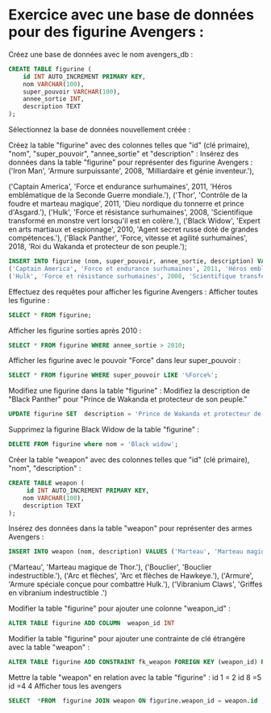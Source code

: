 # Exercice avec une base de données pour des figurine Avengers :


Créez une base de données avec le nom avengers_db :
```sql
CREATE TABLE figurine (
    id INT AUTO_INCREMENT PRIMARY KEY,
    nom VARCHAR(100),
    super_pouvoir VARCHAR(100),
    annee_sortie INT,
    description TEXT
);

```
Sélectionnez la base de données nouvellement créée :

Créez la table "figurine" avec des colonnes telles que "id" (clé primaire), "nom", "super_pouvoir", "annee_sortie" et "description" :
Insérez des données dans la table "figurine" pour représenter des figurine Avengers :
('Iron Man', 'Armure surpuissante', 2008, 'Milliardaire et génie inventeur.'),

('Captain America', 'Force et endurance surhumaines', 2011, 'Héros emblématique de la Seconde Guerre mondiale.'),
('Thor', 'Contrôle de la foudre et marteau magique', 2011, 'Dieu nordique du tonnerre et prince d'Asgard.'),
('Hulk', 'Force et résistance surhumaines', 2008, 'Scientifique transformé en monstre vert lorsqu'il est en colère.'),
('Black Widow', 'Expert en arts martiaux et espionnage', 2010, 'Agent secret russe doté de grandes compétences.'),
('Black Panther', 'Force, vitesse et agilité surhumaines', 2018, 'Roi du Wakanda et protecteur de son peuple.');

```sql
INSERT INTO figurine (nom, super_pouvoir, annee_sortie, description) VALUES ('Iron Man', 'Armure surpuissante', 2008, 'Milliardaire et génie inventeur.'),   
('Captain America', 'Force et endurance surhumaines', 2011, 'Héros emblématique de la Seconde Guerre mondiale.'), ('Thor', 'Contrôle de la foudre et marteau magique', 2011, 'Dieu nordique du tonnerre et prince d''Asgard.'),
('Hulk', 'Force et résistance surhumaines', 2008, 'Scientifique transformé en monstre vert lorsqu''il est en colère.'), ('Black Widow', 'Expert en arts martiaux et espionnage', 2010, 'Agent secret russe doté de grandes compétences.'), ('Black Panther', 'Force, vitesse et agilité surhumaines', 2018, 'Roi du Wakanda et protecteur de son peuple.');
```

Effectuez des requêtes pour afficher les figurine Avengers :
Afficher toutes les figurine :

```sql
SELECT * FROM figurine;

```
    
Afficher les figurine sorties après 2010 :

```sql
SELECT * FROM figurine WHERE annee_sortie > 2010;

```

    
Afficher les figurine avec le pouvoir "Force" dans leur super_pouvoir :
```sql
SELECT * FROM figurine WHERE super_pouvoir LIKE '%Force%';

```

Modifiez une figurine dans la table "figurine" :
Modifiez la description de "Black Panther" pour "Prince de Wakanda et protecteur de son peuple."

```sql
UPDATE figurine SET  description = 'Prince de Wakanda et protecteur de son peuple.' WHERE nom = 'Black Panther';

```

Supprimez la figurine Black Widow de la table "figurine" :

```sql
DELETE FROM figurine where nom = 'Black widow';
```

Créer la table "weapon" avec des colonnes telles que "id" (clé primaire), "nom", "description" :
```sql
CREATE TABLE weapon (
     id INT AUTO_INCREMENT PRIMARY KEY,
    nom VARCHAR(100),
    description TEXT
);

```
Insérez des données dans la table "weapon" pour représenter des armes Avengers :
```sql
INSERT INTO weapon (nom, description) VALUES ('Marteau', 'Marteau magique de Thor.'), ('Bouclier', 'Bouclier indestructible.'), ('Arc et flèches', 'Arc et flèches de Hawkeye.'), ('Armure', 'Armure spéciale conçue pour combattre Hulk.'), ('Vibranium Claws', 'Griffes en vibranium indestructible .');

```
('Marteau', 'Marteau magique de Thor.'),
    ('Bouclier', 'Bouclier indestructible.'),
    ('Arc et flèches', 'Arc et flèches de Hawkeye.'),
    ('Armure', 'Armure spéciale conçue pour combattre Hulk.'),
    ('Vibranium Claws', 'Griffes en vibranium indestructible .')

Modifier la table "figurine" pour ajouter une colonne "weapon_id" :

```sql
ALTER TABLE figurine ADD COLUMN  weapon_id INT 
```
Modifier la table "figurine" pour ajouter une contrainte de clé étrangère avec la table "weapon" :
```sql
ALTER TABLE figurine ADD CONSTRAINT fk_weapon FOREIGN KEY (weapon_id) REFERENCES weapon(id);
```
Mettre la table "weapon" en relation avec la table "figurine" :
id 1 = 2
id 8 =5
id =4 4
Afficher tous les avengers

```sql
SELECT  *FROM  figurine JOIN weapon ON figurine.weapon_id = weapon.id ;

```